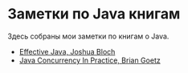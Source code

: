 # Заметки по Java книгам

Здесь собраны мои заметки по книгам о Java.

* [Effective Java, Joshua Bloch](https://github.com/blinky-z/JavaBooks-Notes/blob/master/Effective%20Java.MD)
* [Java Concurrency In Practice, Brian Goetz](https://github.com/blinky-z/JavaBooks-Notes/blob/master/Java%20Concurrency%20In%20Practice.MD)